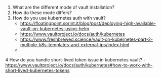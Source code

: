1. What are the different mode of vault installation?
2. How do these mode differs?
3. How do you use kubernetes auth with vault?
    - https://floatingpoint.sorint.it/blog/post/deploying-high-available-vault-on-kubernetes-using-helm
    - https://www.vaultproject.io/docs/auth/kubernetes
    - https://www.freshbrewed.science/vault-on-kubernetes-part-2-multiple-k8s-templates-and-external-ips/index.html
    - 
4 How do you handle short-lived token issue in kubernetes vault?
    - https://www.vaultproject.io/docs/auth/kubernetes#how-to-work-with-short-lived-kubernetes-tokens